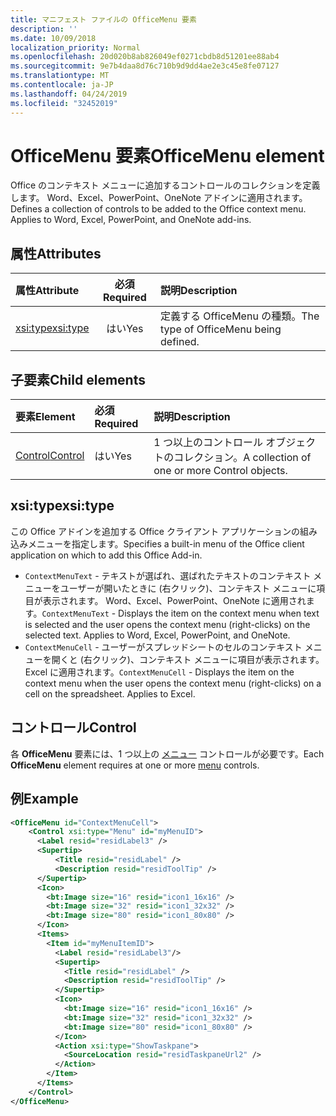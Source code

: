 ```yaml
---
title: マニフェスト ファイルの OfficeMenu 要素
description: ''
ms.date: 10/09/2018
localization_priority: Normal
ms.openlocfilehash: 20d020b8ab826049ef0271cbdb8d51201ee88ab4
ms.sourcegitcommit: 9e7b4daa8d76c710b9d9dd4ae2e3c45e8fe07127
ms.translationtype: MT
ms.contentlocale: ja-JP
ms.lasthandoff: 04/24/2019
ms.locfileid: "32452019"
---
```

# <a name="officemenu-element"></a><span data-ttu-id="4722d-102">OfficeMenu 要素</span><span class="sxs-lookup"><span data-stu-id="4722d-102">OfficeMenu element</span></span>

<span data-ttu-id="4722d-p101">Office のコンテキスト メニューに追加するコントロールのコレクションを定義します。 Word、Excel、PowerPoint、OneNote アドインに適用されます。</span><span class="sxs-lookup"><span data-stu-id="4722d-p101">Defines a collection of controls to be added to the Office context menu. Applies to Word, Excel, PowerPoint, and OneNote add-ins.</span></span>

## <a name="attributes"></a><span data-ttu-id="4722d-105">属性</span><span class="sxs-lookup"><span data-stu-id="4722d-105">Attributes</span></span>

| <span data-ttu-id="4722d-106">属性</span><span class="sxs-lookup"><span data-stu-id="4722d-106">Attribute</span></span>            | <span data-ttu-id="4722d-107">必須</span><span class="sxs-lookup"><span data-stu-id="4722d-107">Required</span></span> | <span data-ttu-id="4722d-108">説明</span><span class="sxs-lookup"><span data-stu-id="4722d-108">Description</span></span>                          |
|:---------------------|:--------:|:-------------------------------------|
| [<span data-ttu-id="4722d-109">xsi:type</span><span class="sxs-lookup"><span data-stu-id="4722d-109">xsi:type</span></span>](#xsitype) | <span data-ttu-id="4722d-110">はい</span><span class="sxs-lookup"><span data-stu-id="4722d-110">Yes</span></span>      | <span data-ttu-id="4722d-111">定義する OfficeMenu の種類。</span><span class="sxs-lookup"><span data-stu-id="4722d-111">The type of OfficeMenu being defined.</span></span>|

## <a name="child-elements"></a><span data-ttu-id="4722d-112">子要素</span><span class="sxs-lookup"><span data-stu-id="4722d-112">Child elements</span></span>

|  <span data-ttu-id="4722d-113">要素</span><span class="sxs-lookup"><span data-stu-id="4722d-113">Element</span></span> |  <span data-ttu-id="4722d-114">必須</span><span class="sxs-lookup"><span data-stu-id="4722d-114">Required</span></span>  |  <span data-ttu-id="4722d-115">説明</span><span class="sxs-lookup"><span data-stu-id="4722d-115">Description</span></span>  |
|:-----|:-----|:-----|
|  [<span data-ttu-id="4722d-116">Control</span><span class="sxs-lookup"><span data-stu-id="4722d-116">Control</span></span>](#control)    | <span data-ttu-id="4722d-117">はい</span><span class="sxs-lookup"><span data-stu-id="4722d-117">Yes</span></span> |  <span data-ttu-id="4722d-118">1 つ以上のコントロール オブジェクトのコレクション。</span><span class="sxs-lookup"><span data-stu-id="4722d-118">A collection of one or more Control objects.</span></span>  |

## <a name="xsitype"></a><span data-ttu-id="4722d-119">xsi:type</span><span class="sxs-lookup"><span data-stu-id="4722d-119">xsi:type</span></span>

<span data-ttu-id="4722d-120">この Office アドインを追加する Office クライアント アプリケーションの組み込みメニューを指定します。</span><span class="sxs-lookup"><span data-stu-id="4722d-120">Specifies a built-in menu of the Office client application on which to add this Office Add-in.</span></span>

- <span data-ttu-id="4722d-p102">`ContextMenuText` -  テキストが選ばれ、選ばれたテキストのコンテキスト メニューをユーザーが開いたときに (右クリック)、コンテキスト メニューに項目が表示されます。 Word、Excel、PowerPoint、OneNote に適用されます。</span><span class="sxs-lookup"><span data-stu-id="4722d-p102">`ContextMenuText` -  Displays the item on the context menu when text is selected and the user opens the context menu (right-clicks) on the selected text. Applies to Word, Excel, PowerPoint, and OneNote.</span></span>
- <span data-ttu-id="4722d-p103">`ContextMenuCell` -  ユーザーがスプレッドシートのセルのコンテキスト メニューを開くと (右クリック)、コンテキスト メニューに項目が表示されます。 Excel に適用されます。</span><span class="sxs-lookup"><span data-stu-id="4722d-p103">`ContextMenuCell` -  Displays the item on the context menu when the user opens the context menu (right-clicks) on a cell on the spreadsheet. Applies to Excel.</span></span> 

## <a name="control"></a><span data-ttu-id="4722d-125">コントロール</span><span class="sxs-lookup"><span data-stu-id="4722d-125">Control</span></span>

<span data-ttu-id="4722d-126">各 **OfficeMenu** 要素には、1 つ以上の [メニュー](control.md#menu-dropdown-button-controls) コントロールが必要です。</span><span class="sxs-lookup"><span data-stu-id="4722d-126">Each **OfficeMenu** element requires at one or more [menu](control.md#menu-dropdown-button-controls) controls.</span></span> 

## <a name="example"></a><span data-ttu-id="4722d-127">例</span><span class="sxs-lookup"><span data-stu-id="4722d-127">Example</span></span>

```xml
<OfficeMenu id="ContextMenuCell">
    <Control xsi:type="Menu" id="myMenuID">
      <Label resid="residLabel3" />
      <Supertip>
          <Title resid="residLabel" />
          <Description resid="residToolTip" />
      </Supertip>   
      <Icon>
        <bt:Image size="16" resid="icon1_16x16" />
        <bt:Image size="32" resid="icon1_32x32" />
        <bt:Image size="80" resid="icon1_80x80" />
      </Icon>    
      <Items>
        <Item id="myMenuItemID">
          <Label resid="residLabel3"/>
          <Supertip>
            <Title resid="residLabel" />
            <Description resid="residToolTip" />
          </Supertip>
          <Icon>
            <bt:Image size="16" resid="icon1_16x16" />
            <bt:Image size="32" resid="icon1_32x32" />
            <bt:Image size="80" resid="icon1_80x80" />
          </Icon>    
          <Action xsi:type="ShowTaskpane">
            <SourceLocation resid="residTaskpaneUrl2" />    
          </Action>    
        </Item>
      </Items>
    </Control>   
</OfficeMenu>
```

